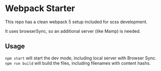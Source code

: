 # Webpack Starter
 This repo has a clean webpack 5 setup included for scss development.

 It uses browserSync, so an additional server (like Mamp) is needed.

 ## Usage

 `npm start` will start the dev mode, including local server with Browser Sync.
 `npm run build` will build the files, including filenames with content hashs.
